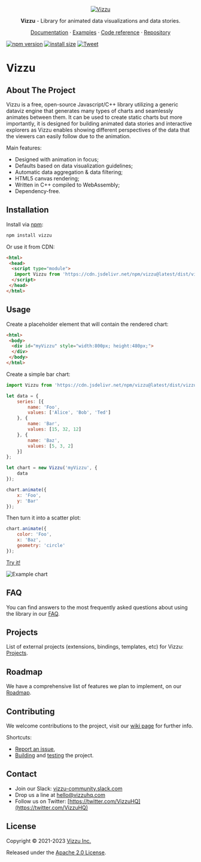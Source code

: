 <p align="center">
  <a href="https://lib.vizzuhq.com/latest/">
    <img src="https://lib.vizzuhq.com/latest/readme/infinite-60.gif" alt="Vizzu" />
  </a>
  <p align="center"><b>Vizzu</b> - Library for animated data visualizations and data stories.</p>
  <p align="center">
    <a href="https://lib.vizzuhq.com/latest/">Documentation</a>
    · <a href="https://lib.vizzuhq.com/latest/examples/">Examples</a>
    · <a href="https://lib.vizzuhq.com/latest/reference/">Code reference</a>
    · <a href="https://github.com/vizzuhq/vizzu-lib">Repository</a>
  </p>
</p>

[![npm version](https://badge.fury.io/js/vizzu.svg)](https://badge.fury.io/js/vizzu)
[![install size](https://packagephobia.com/badge?p=vizzu)](https://packagephobia.com/result?p=vizzu)
[![Tweet](https://img.shields.io/twitter/url/http/shields.io.svg?style=social)](https://twitter.com/intent/tweet?text=Vizzu%3A%20an%20open-source%20library%20for%20animated%20data%20visualizations%20and%20data%20stories&url=https://github.com/vizzuhq/vizzu-lib&via=vizzuhq&hashtags=vizzu,dataviz,javascript,opensource,developers)

# Vizzu

## About The Project

Vizzu is a free, open-source Javascript/C++ library utilizing a generic dataviz
engine that generates many types of charts and seamlessly animates between them.
It can be used to create static charts but more importantly, it is designed for
building animated data stories and interactive explorers as Vizzu enables
showing different perspectives of the data that the viewers can easily follow
due to the animation.

Main features:

- Designed with animation in focus;
- Defaults based on data visualization guidelines;
- Automatic data aggregation & data filtering;
- HTML5 canvas rendering;
- Written in C++ compiled to WebAssembly;
- Dependency-free.

## Installation

Install via [npm](https://www.npmjs.com/package/vizzu):

```sh
npm install vizzu
```

Or use it from CDN:

```html
<html>
 <head>
  <script type="module">
   import Vizzu from 'https://cdn.jsdelivr.net/npm/vizzu@latest/dist/vizzu.min.js';
  </script>
 </head>
</html>

```

## Usage

Create a placeholder element that will contain the rendered chart:

```html
<html>
 <body>
  <div id="myVizzu" style="width:800px; height:480px;">
  </div>
 </body>
</html>

```

Create a simple bar chart:

```javascript
import Vizzu from 'https://cdn.jsdelivr.net/npm/vizzu@latest/dist/vizzu.min.js';

let data = {
    series: [{
        name: 'Foo',
        values: ['Alice', 'Bob', 'Ted']
    }, {
        name: 'Bar',
        values: [15, 32, 12]
    }, {
        name: 'Baz',
        values: [5, 3, 2]
    }]
};

let chart = new Vizzu('myVizzu', {
    data
});
```

```javascript
chart.animate({
    x: 'Foo',
    y: 'Bar'
});
```

Then turn it into a scatter plot:

```javascript
chart.animate({
    color: 'Foo',
    x: 'Baz',
    geometry: 'circle'
});
```

[Try it!](https://jsfiddle.net/VizzuHQ/dk7b86vc)

![Example chart](https://lib.vizzuhq.com/latest/readme/example.gif)

## FAQ

You can find answers to the most frequently asked questions about using the
library in our [FAQ](https://lib.vizzuhq.com/latest/FAQ/).

## Projects

List of external projects (extensions, bindings, templates, etc) for Vizzu:
[Projects](https://lib.vizzuhq.com/latest/PROJECTS/).

## Roadmap

We have a comprehensive list of features we plan to implement, on our
[Roadmap](https://github.com/vizzuhq/vizzu-lib/wiki/Roadmap).

## Contributing

We welcome contributions to the project, visit our
[wiki page](https://github.com/vizzuhq/vizzu-lib/wiki) for further info.

Shortcuts:

- [Report an issue](https://github.com/vizzuhq/vizzu-lib/issues),
- [Building](https://github.com/vizzuhq/vizzu-lib/blob/main/project/build.md)
  and [testing](https://github.com/vizzuhq/vizzu-lib/blob/main/test/test.md) the
  project.

## Contact

- Join our Slack:
  [vizzu-community.slack.com](https://join.slack.com/t/vizzu-community/shared_invite/zt-w2nqhq44-2CCWL4o7qn2Ns1EFSf9kEg)
- Drop us a line at hello@vizzuhq.com
- Follow us on Twitter:
  [https://twitter.com/VizzuHQ](https://twitter.com/VizzuHQ)

## License

Copyright © 2021-2023 [Vizzu Inc.](https://vizzuhq.com)

Released under the
[Apache 2.0 License](https://lib.vizzuhq.com/latest/LICENSE/).
